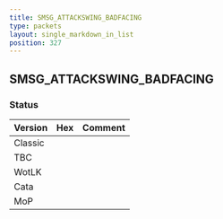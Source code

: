 ```yaml
---
title: SMSG_ATTACKSWING_BADFACING
type: packets
layout: single_markdown_in_list
position: 327
---
```


## SMSG_ATTACKSWING_BADFACING

### Status

Version | Hex | Comment
---------- | ---------- | ---------- 
Classic |  |  
TBC |  |  
WotLK |  |  
Cata |  |  
MoP |  |  